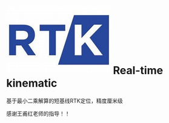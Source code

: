 # ![RTK logo](https://github.com/eluosir/ReconGNSSPosition/blob/main/logo.jpg) Real-time kinematic
基于最小二乘解算的短基线RTK定位，精度厘米级

感谢王甫红老师的指导！！
